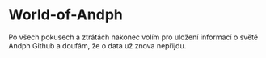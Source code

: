 # World-of-Andph
Po všech pokusech a ztrátách nakonec volím pro uložení informací o světě Andph Github a doufám, že o data už znova nepřijdu.
